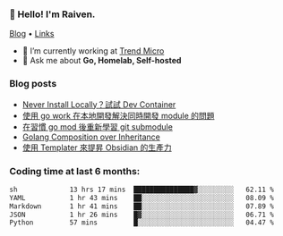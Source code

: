 <!-- ![Codewars](https://www.codewars.com/users/omegaatt36/badges/small) -->
### 👋 Hello! I'm Raiven.
[Blog](https://www.omegaatt.com) • [Links](https://link.omegaatt.com)

- 🔭 I’m currently working at [Trend Micro](https://www.trendmicro.com)
- 💬 Ask me about **Go, Homelab, Self-hosted**

### Blog posts
<!-- BLOG-POST-LIST:START -->
- [Never Install Locally？試試 Dev Container](https://www.omegaatt.com/blogs/develop/2025/dev_container/)
- [使用 go work 在本地開發解決同時開發 module 的問題](https://www.omegaatt.com/blogs/develop/2025/go_module_and_go_work/)
- [在習慣 go mod 後重新學習 git submodule](https://www.omegaatt.com/blogs/develop/2025/git_submodule_turorial/)
- [Golang Composition over Inheritance](https://www.omegaatt.com/blogs/develop/2025/golang_composition_over_inheritance/)
- [使用 Templater 來提昇 Obsidian 的生產力](https://www.omegaatt.com/blogs/develop/2025/use_obsidian_templater_to_get_more_productivity/)
<!-- BLOG-POST-LIST:END -->

### Coding time at last 6 months:
<!--START_SECTION:waka-->

```txt
sh             13 hrs 17 mins  ███████████████▓░░░░░░░░░   62.11 %
YAML           1 hr 43 mins    ██░░░░░░░░░░░░░░░░░░░░░░░   08.09 %
Markdown       1 hr 41 mins    ██░░░░░░░░░░░░░░░░░░░░░░░   07.89 %
JSON           1 hr 26 mins    █▓░░░░░░░░░░░░░░░░░░░░░░░   06.71 %
Python         57 mins         █░░░░░░░░░░░░░░░░░░░░░░░░   04.47 %
```

<!--END_SECTION:waka-->
